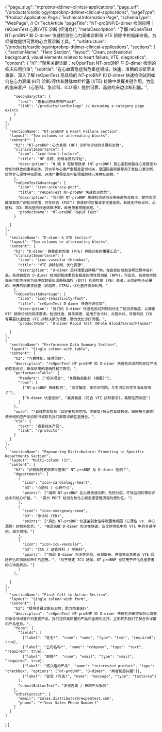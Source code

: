 {
    "page_slug": "ntprobnp-ddimer-clinical-applications",
    "page_url": "/products/cardiology/ntprobnp-ddimer-clinical-applications",
  "pageType": "Product Application Page / Technical Information Page",
  "schemaType": "WebPage", // Or TechArticle
  "pageTitle": "NT-proBNP/D-dimer 检测应用 | reOpenTest 心衰/VTE 诊断 (经销商)",
  "metaDescription": "了解 reOpenTest NT-proBNP 和 D-dimer 快速检测在心力衰竭诊断和 VTE 排除中的临床价值。为经销商提供可靠的心血管诊断工具。",
  "urlStructure": "/products/cardiology/ntprobnp-ddimer-clinical-applications",
  "sections": [
    {
      "sectionName": "Hero Section",
      "layout": "Clean, professional background, visual elements related to heart failure, VTE, diagnostics",
      "content": {
        "h1": "聚焦关键诊断：reOpenTest NT-proBNP 与 D-dimer 检测的临床应用价值",
        "subtitle": "在心血管急症和危重症领域，快速、准确的诊断至关重要。深入了解 reOpenTest 高品质的 NT-proBNP 和 D-dimer 快速检测试剂如何在心力衰竭 (HF) 诊断/评估和静脉血栓栓塞 (VTE) 排除中发挥关键作用，为您的临床客户（心脏科、急诊科、ICU 等）提供可靠、高效的床边诊断利器。",
        
        "secondaryCta": {
          "text": "查看心脏标志物产品线",
          "link": "/products/cardiology" // Assuming a category page exists
        }
      }
    },
    {
      "sectionName": "NT-proBNP & Heart Failure Section",
      "layout": "Two columns or alternating blocks",
      "content": {
        "h2": "NT-proBNP：心力衰竭 (HF) 诊断与评估的关键标志物",
        "clinicalImportance": {
          "icon": "icon-heart-failure",
          "title": "HF 诊断、分级与预后评估",
          "description": "N 端 B 型钠尿肽原 (NT-proBNP) 是心室肌细胞在心室壁张力增加时释放的激素前体。其水平与心衰严重程度密切相关，是国际指南推荐用于急性心衰诊断、排除非心源性呼吸困难、评估严重程度及判断预后的核心生物标志物。"
        },
        "reOpenTestAdvantage": {
          "icon": "icon-accuracy-poct",
          "title": "reOpenTest NT-proBNP 快速检测优势",
          "description": "我们的 NT-proBNP 快速检测试剂采用先进免疫技术，提供高灵敏度和宽广的检测范围，可在床边 (POCT) 快速获得定量或半定量结果，有效支持急诊科、心脏科、ICU 等科室的快速临床决策，改善患者管理流程。",
          "productName": "NT-proBNP Rapid Test"
        }
      
      }
    },
    {
      "sectionName": "D-dimer & VTE Section",
      "layout": "Two columns or alternating blocks",
      "content": {
        "h2": "D-dimer：静脉血栓栓塞 (VTE) 排除诊断的重要工具",
        "clinicalImportance": {
          "icon": "icon-vascular-thrombus",
          "title": "VTE 排除诊断，优化资源",
          "description": "D-dimer 是纤维蛋白降解产物，在血栓形成和溶解过程中会升高。高灵敏度的 D-dimer 检测阴性结果具有极高的阴性预测值 (NPV)，可安全、有效地排除临床可能性评估为低中度的疑似深静脉血栓 (DVT) 和肺栓塞 (PE) 患者，从而避免不必要的、昂贵的影像学检查（如超声、CTPA），优化医疗资源利用。"
        },
        "reOpenTestAdvantage": {
          "icon": "icon-sensitivity-fast",
          "title": "reOpenTest D-dimer 快速检测优势",
          "description": "我们的 D-dimer 快速检测试剂特别优化了检测灵敏度，以满足 VTE 排除诊断的临床要求。检测快速、操作简便，适用于急诊科、血管外科、呼吸科及 ICU 等需要快速做出 VTE 排除决策的场景，助力优化诊疗流程。",
          "productName": "D-dimer Rapid Test (Whole Blood/Serum/Plasma)"
        
      }
    },
    {
      "sectionName": "Performance Data Summary Section",
      "layout": "Single column with table",
      "content": {
        "h2": "可靠性能，值得信赖",
        "description": "reOpenTest NT-proBNP 和 D-dimer 快速检测试剂均经过严格的性能验证，确保结果的准确性和可靠性。",
        "performanceTable": {
          "headers": ["检测项目", "关键性能指标 (摘要)"],
          "rows": [
            ["NT-proBNP 快速检测", "高灵敏度，宽检测范围，与主流实验室方法高度相关"],
            ["D-dimer 快速检测", "高灵敏度 (符合 VTE 排除要求)，高阴性预测值"]
          ]
        },
        "note": "*具体性能指标（如定量检测范围、灵敏度/特异性具体数值、临床符合率等）请参阅相应产品说明书或联系我们索取详细性能报告。",
        "cta": {
          "text": "查看相关产品",
          "link": "/products"
        }
      }
    },
    {
      "sectionName": "Empowering Distributors: Promoting to Specific Departments Section",
      "layout": "Multi-column (3)",
      "content": {
        "h2": "如何向特定临床科室推广 NT-proBNP 与 D-dimer 检测？",
        "departments": [
          {
            "icon": "icon-cardiology-heart",
            "h3": "心脏科 / 心衰中心",
            "points": ["强调 NT-proBNP 在心衰快速诊断、危险分层、疗效监测和预后评估中的核心价值。", "突出 POCT 检测对优化心衰患者管理流程的便利性。"]
          },
          {
            "icon": "icon-emergency-room",
            "h3": "急诊科 (ED)",
            "points": ["突出 NT-proBNP 快速鉴别急性呼吸困难病因（心源性 vs. 非心源性）的效率优势。", "强调高敏 D-dimer 检测在快速、安全排除低中危 VTE 中的关键作用，减少拥堵。"]
          },
          {
            "icon": "icon-icu-vascular",
            "h3": "ICU / 血管外科 / 呼吸科",
            "points": ["强调 D-dimer 检测在术后、长期卧床、肿瘤等高危患者 VTE 风险评估和排除诊断中的应用。", "对于特定 ICU 场景，NT-proBNP 也可用于评估危重患者的心功能状态。"]
          }
        ],
        
      }
    },
    {
      "sectionName": "Final Call to Action Section",
      "layout": "Single column with form",
      "content": {
        "h2": "提供关键诊断标志物，助力精准医疗",
        "description": "reOpenTest NT-proBNP 和 D-dimer 快速检测是您服务心血管和急诊领域客户的重要产品。我们提供高质量的产品和全面的支持。立即联系我们了解合作详情和产品信息。",
        "form": {
          "fields": [
            {"label": "姓名*", "name": "name", "type": "text", "required": true},
            {"label": "公司名称*", "name": "company", "type": "text", "required": true},
            {"label": "邮箱*", "name": "email", "type": "email", "required": true},
            {"label": "感兴趣的产品", "name": "interested_product", "type": "checkbox", "options": ["NT-proBNP", "D-dimer", "两者都感兴趣"]},
            {"label": "留言 (可选)", "name": "message", "type": "textarea"}
          ],
          "submitButtonText": "发送咨询 / 获取产品报价"
        },
        "otherContact": {
          "email": "sales.distributor@reopentest.com",
          "phone": "+[Your Sales Phone Number]"
        }
      }
    }
  ]
}
